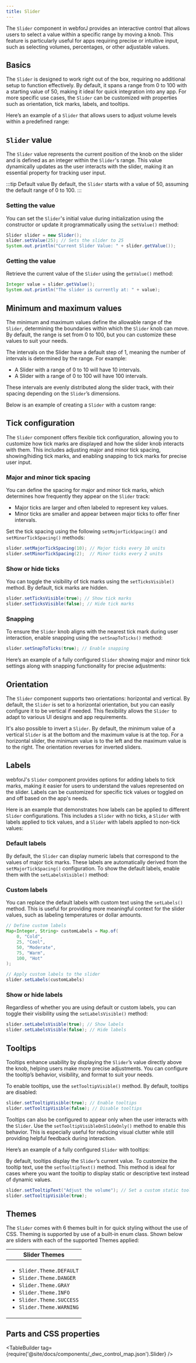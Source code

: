 ```yaml
---
title: Slider
---
```


<DocChip chip="shadow" />

<DocChip chip="name" label="dwc-slider" />

<JavadocLink type="foundation" location="com/webforj/component/slider/Slider" top='true'/>

The `Slider` component in webforJ provides an interactive control that allows users to select a value within a specific range by moving a knob. This feature is particularly useful for apps requiring precise or intuitive input, such as selecting volumes, percentages, or other adjustable values.

## Basics

The `Slider` is designed to work right out of the box, requiring no additional setup to function effectively. By default, it spans a range from 0 to 100 with a starting value of 50, making it ideal for quick integration into any app. For more specific use cases, the `Slider` can be customized with properties such as orientation, tick marks, labels, and tooltips.

Here’s an example of a `Slider` that allows users to adjust volume levels within a predefined range:

<ComponentDemo 
path='https://demo.webforj.com/webapp/controlsamples/slider?' 
javaE='https://raw.githubusercontent.com/webforj/webforj-docs-samples/refs/heads/main/src/main/java/com/webforj/samples/views/slider/SliderView.java'
height = '100px'
/>

## `Slider` value

The `Slider` value represents the current position of the knob on the slider and is defined as an integer within the `Slider`'s range. This value dynamically updates as the user interacts with the slider, making it an essential property for tracking user input.

:::tip Default value
By default, the `Slider` starts with a value of 50, assuming the default range of 0 to 100.
:::

### Setting the value

You can set the `Slider`'s initial value during initialization using the constructor or update it programmatically using the `setValue()` method:

```java
Slider slider = new Slider();  
slider.setValue(25); // Sets the slider to 25  
System.out.println("Current Slider Value: " + slider.getValue());
```

### Getting the value

Retrieve the current value of the `Slider` using the `getValue()` method:

```java
Integer value = slider.getValue();
System.out.println("The slider is currently at: " + value);
```


## Minimum and maximum values

The minimum and maximum values define the allowable range of the `Slider`, determining the boundaries within which the `Slider` knob can move. By default, the range is set from 0 to 100, but you can customize these values to suit your needs.

The intervals on the Slider have a default step of 1, meaning the number of intervals is determined by the range. For example:
- A Slider with a range of 0 to 10 will have 10 intervals.
- A Slider with a range of 0 to 100 will have 100 intervals.

These intervals are evenly distributed along the slider track, with their spacing depending on the `Slider`’s dimensions.

Below is an example of creating a `Slider` with a custom range:

<ComponentDemo 
path='https://demo.webforj.com/webapp/controlsamples/donationslider?' 
javaE='https://raw.githubusercontent.com/webforj/webforj-docs-samples/refs/heads/main/src/main/java/com/webforj/samples/views/slider/DonationSliderView.java'
height = '200px'
/>

## Tick configuration

The `Slider` component offers flexible tick configuration, allowing you to customize how tick marks are displayed and how the slider knob interacts with them. This includes adjusting major and minor tick spacing, showing/hiding tick marks, and enabling snapping to tick marks for precise user input.

### Major and minor tick spacing

You can define the spacing for major and minor tick marks, which determines how frequently they appear on the `Slider` track:

- Major ticks are larger and often labeled to represent key values.
- Minor ticks are smaller and appear between major ticks to offer finer intervals.

Set the tick spacing using the following `setMajorTickSpacing()` and `setMinorTickSpacing()` methods:
```java
slider.setMajorTickSpacing(10); // Major ticks every 10 units
slider.setMinorTickSpacing(2);  // Minor ticks every 2 units
```

### Show or hide ticks

You can toggle the visibility of tick marks using the `setTicksVisible()` method. By default, tick marks are hidden.

```java
slider.setTicksVisible(true); // Show tick marks
slider.setTicksVisible(false); // Hide tick marks
```

### Snapping

To ensure the `Slider` knob aligns with the nearest tick mark during user interaction, enable snapping using the `setSnapToTicks()` method:

```java
slider.setSnapToTicks(true); // Enable snapping
```

Here’s an example of a fully configured `Slider` showing major and minor tick settings along with snapping functionality for precise adjustments:

<ComponentDemo 
path='https://demo.webforj.com/webapp/controlsamples/slidertickspacing?' 
javaE='https://raw.githubusercontent.com/webforj/webforj-docs-samples/refs/heads/main/src/main/java/com/webforj/samples/views/slider/SliderTickView.java'  
height = '300px'
/>

## Orientation

The `Slider` component supports two orientations: horizontal and vertical. By default, the `Slider` is set to a horizontal orientation, but you can easily configure it to be vertical if needed. This flexibility allows the `Slider `to adapt to various UI designs and app requirements.

<ComponentDemo 
path='https://demo.webforj.com/webapp/controlsamples/sliderorientation?' 
javaE='https://raw.githubusercontent.com/webforj/webforj-docs-samples/refs/heads/main/src/main/java/com/webforj/samples/views/slider/SliderOrientationView.java'
height = '400px'
/>

It's also possible to invert a `Slider`. By default, the minimum value of a vertical `Slider` is at the bottom and the maximum value is at the top. For a horizontal slider, the minimum value is to the left and the maximum value is to the right. The orientation reverses for inverted sliders.

<ComponentDemo 
path='https://demo.webforj.com/webapp/controlsamples/sliderinversion?' 
javaE='https://raw.githubusercontent.com/webforj/webforj-docs-samples/refs/heads/main/src/main/java/com/webforj/samples/views/slider/SliderInversionView.java'
height = '150px'
/>

## Labels

webforJ's `Slider` component provides options for adding labels to tick marks, making it easier for users to understand the values represented on the slider. Labels can be customized for specific tick values or toggled on and off based on the app's needs. 

Here is an example that demonstrates how labels can be applied to different `Slider` configurations. This includes a `Slider` with no ticks, a `Slider` with labels applied to tick values, and a `Slider` with labels applied to non-tick values:

<ComponentDemo 
path='https://demo.webforj.com/webapp/controlsamples/sliderticknontick?' 
javaE='https://raw.githubusercontent.com/webforj/webforj-docs-samples/refs/heads/main/src/main/java/com/webforj/samples/views/slider/SliderLabelView.java'
height = '150px'
/>

### Default labels

By default, the `Slider` can display numeric labels that correspond to the values of major tick marks. These labels are automatically derived from the `setMajorTickSpacing()` configuration. To show the default labels, enable them with the `setLabelsVisible()` method:


### Custom labels

You can replace the default labels with custom text using the `setLabels()` method. This is useful for providing more meaningful context for the slider values, such as labeling temperatures or dollar amounts.

```java
// Define custom labels
Map<Integer, String> customLabels = Map.of(
    0, "Cold",
    25, "Cool",
    50, "Moderate",
    75, "Warm",
    100, "Hot"
);

// Apply custom labels to the slider
slider.setLabels(customLabels)
```

### Show or hide labels

Regardless of whether you are using default or custom labels, you can toggle their visibility using the `setLabelsVisible()` method:

```java
slider.setLabelsVisible(true); // Show labels
slider.setLabelsVisible(false); // Hide labels
```

## Tooltips

Tooltips enhance usability by displaying the `Slider`’s value directly above the knob, helping users make more precise adjustments. You can configure the tooltip’s behavior, visibility, and format to suit your needs.

To enable tooltips, use the `setTooltipVisible()` method. By default, tooltips are disabled:

```java
slider.setTooltipVisible(true); // Enable tooltips
slider.setTooltipVisible(false); // Disable tooltips
```

Tooltips can also be configured to appear only when the user interacts with the `Slider`. Use the `setTooltipVisibleOnSlideOnly()` method to enable this behavior. This is especially useful for reducing visual clutter while still providing helpful feedback during interaction.

Here’s an example of a fully configured `Slider` with tooltips:

<ComponentDemo 
path='https://demo.webforj.com/webapp/controlsamples/slidertemp' 
javaE='https://raw.githubusercontent.com/webforj/webforj-docs-samples/refs/heads/main/src/main/java/com/webforj/samples/views/slider/SliderTempView.java'
height = '100px'
/>

By default, tooltips display the `Slider`’s current value. To customize the tooltip text, use the `setTooltipText()` method. This method is ideal for cases where you want the tooltip to display static or descriptive text instead of dynamic values.

```java
slider.setTooltipText("Adjust the volume"); // Set a custom static tooltip
slider.setTooltipVisible(true);
```

## Themes

The `Slider` comes with 6 themes built in for quick styling without the use of CSS. Theming is supported by use of a built-in enum class.
Shown below are sliders with each of the supported Themes applied:

<ComponentDemo 
path='https://demo.webforj.com/webapp/controlsamples/sliderthemes?' 
javaE='https://raw.githubusercontent.com/webforj/webforj-docs-samples/refs/heads/main/src/main/java/com/webforj/samples/views/slider/SliderThemesView.java'
height = '620px'
/>

|Slider Themes|
|-|
|<ul><li>```Slider.Theme.DEFAULT```</li><li>```Slider.Theme.DANGER```</li><li>```Slider.Theme.GRAY```</li><li>```Slider.Theme.INFO```</li><li>```Slider.Theme.SUCCESS```</li><li>```Slider.Theme.WARNING```</li></ul>|

## Parts and CSS properties

<TableBuilder tag={require('@site/docs/components/_dwc_control_map.json').Slider} />